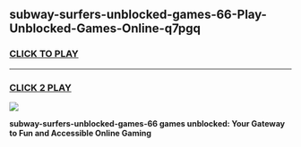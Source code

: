 
## subway-surfers-unblocked-games-66-Play-Unblocked-Games-Online-q7pgq
<h3>
<a href="https://premium76.site?title=subway-surfers-unblocked-games-66&ref=25A">CLICK TO PLAY</a></h3>
<hr>

<h3>
<a href="https://premium76.site?title=subway-surfers-unblocked-games-66&ref=25A">CLICK 2 PLAY</a>
  
</h3>

<a href="https://premium76.site?title=subway-surfers-unblocked-games-66&ref=25A"><img src="https://clearcache.store/games.png"></a>


**subway-surfers-unblocked-games-66 games unblocked: Your Gateway to Fun and Accessible Online Gaming**
